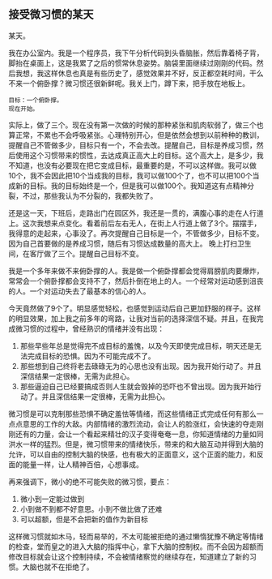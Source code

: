 ## 接受微习惯的某天

某天。

我在办公室内。我是一个程序员，我下午分析代码到头昏脑胀，然后靠着椅子背，脚抬在桌面上，这是我累了之后的惯常休息姿势。脑袋里面继续过刚刚的代码。然后我想，我这样休息也真是有些历史了，感觉效果并不好，反正都空耗时间，干么不来一个俯卧撑？微习惯还很新鲜呢。我关上门，蹲下来，把手放在地板上。

	目标：一个俯卧撑。
	现在开始。

实际上，做了三个。现在没有第一次做的时候的那种紧张和肌肉软弱了，做三个也算正常，不累也不会呼吸紧张。心理特别开心，但是依然会想到以前种种的教训，提醒自己不管做多少，目标只有一个，不会去改。提醒自己，目标是养成习惯，然后使用这个习惯带来的惯性，去达成真正高大上的目标。这个高大上，是多少，我不知道，也没有必要现在把它变成目标，最重要的是，不可以这样做。我可以做10个，我不会因此把10个当成我的目标，我可以做100个了，也不可以把100个当成新的目标。我的目标始终是一个，但是我可以做100个。我知道这有点精神分裂，不过，那些我认为不分裂的，我都失败了。

还是这一天，下班后，走路出门在园区外，我还是一贯的，满腹心事的走在人行道上。这次我想来点变化。看着前后左右无人，在街上人行道上做了3个。摆摆手，我得意的走起来，心事没了。再次提醒自己目标是一个，不管做多少，目标不变。因为自己首要做的是养成习惯，随后有习惯达成数量的高大上。 晚上打扫卫生间，在客厅做了三个。提醒自己目标不变。 

我是一个多年来做不来俯卧撑的人。我是做一个俯卧撑都会觉得肩膀肌肉要爆炸，常常会一个俯卧撑都会支持不了，然后扑倒在地上的人。一个经常对运动感到沮丧的人。一个对运动失去了最基本的信心的人。 

今天竟然做了9个了。明显感觉轻松，也感觉到运动后自己更加舒服的样子。这样的明显效果，加上我之前多年的弯路，让我对当前的选择深信不疑。并且，在我完成微习惯的过程中，曾经熟识的情绪并没有出现：

1. 那些早些年总是觉得完不成目标的羞愧，以及今天即使完成目标，明天还是无法完成目标的恐惧。因为不可能完成不了。
2. 那些想到自己终将老去碌碌无为的心思也没有出现。因为我开始行动了。并且深信结果一定很棒，无需为此担心。
3. 那些逼迫自己已经要搞成否则人生就会毁掉的恐吓也不曾出现。因为我开始行动了。并且深信结果一定很棒，无需为此担心。

微习惯是可以克制那些恐惧不确定羞怯等情绪，而这些情绪正式完成任何有那么一点点意思的工作的大敌。内部情绪的激烈流动，会让人的脸涨红，会快速的夺走刚刚还有的力量，会让一个看起来精壮的汉子变得奄奄一息，你知道情绪的力量如同洪水一样的猛烈。但是，微习惯带来的情绪快乐，带来的和大脑互动并得到大脑的允许，可以自由的控制大脑的快感，也有极大的正面意义，这个正面的能力，和反面的能量一样，让人精神百倍，心想事成。

再来强调下，微小的绝不可能失败的微习惯，要点：

1. 微小到一定能过做到
2. 小到做不到都不好意思。小到不做比做了还难
3. 可以超额，但是不会把新的值作为新目标

这样微习惯就如木马，轻而易举的，不太可能被拒绝的通过懒惰犹豫不确定等情绪的检查，堂而皇之的进入大脑的指挥中心，拿下大脑的控制权。而不会因为超额而修改目标就会让这个控制持续，不会被情绪察觉的继续存在，知道建立了新的习惯。大脑也就不在拒绝了。

